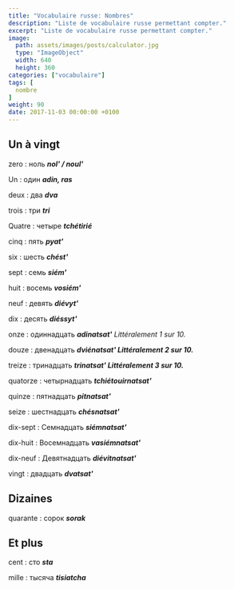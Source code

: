 ```yaml
---
title: "Vocabulaire russe: Nombres"
description: "Liste de vocabulaire russe permettant compter."
excerpt: "Liste de vocabulaire russe permettant compter."
image:
  path: assets/images/posts/calculator.jpg
  type: "ImageObject"
  width: 640
  height: 360
categories: ["vocabulaire"]
tags: [
  nombre
]
weight: 90
date: 2017-11-03 00:00:00 +0100
---
```


## Un à vingt

zero
: ноль
*__nol' / noul'__*

Un
: один
*__adin, ras__*

deux
: два
*__dva__*

trois
: три
*__tri__*

Quatre
: четыре
*__tchétirié__*

cinq
: пять
*__pyat'__*

six
: шесть
*__chést'__*

sept
: семь
*__siém'__*

huit
: восемь
*__vosiém'__*

neuf
: девять
*__diévyt'__*

dix
: десять
*__diéssyt'__*

onze
: одиннадцать
*__adinatsat'__ Littéralement 1 sur 10.*

douze
: двенадцать
*__dviénatsat' Littéralement 2 sur 10.__*

treize
: тринадцать
*__trinatsat' Littéralement 3 sur 10.__*

quatorze
: четырнадцать
*__tchiétouirnatsat'__*

quinze
: пятнадцать
*__pitnatsat'__*

seize
: шестнадцать
*__chésnatsat'__*

dix-sept
: Семнадцать
*__siémnatsat'__*

dix-huit
: Восемнадцать
*__vasiémnatsat'__*

dix-neuf
: Девятнадцать
*__diévitnatsat'__*

vingt
: двадцать
*__dvatsat'__*


## Dizaines

quarante
: сорок
*__sorak__*


## Et plus

cent
: сто
*__sta__*

mille
: тысяча
*__tisiatcha__*
